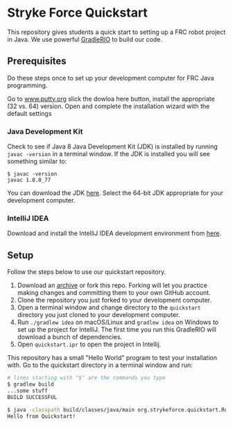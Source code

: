 # Stryke Force Quickstart

This repository gives students a quick start to setting up a FRC robot project in Java. We use powerful [GradleRIO](https://github.com/Open-RIO/GradleRIO) to build our code.

## Prerequisites

Do these steps once to set up your development computer for FRC Java programming.

Go to www.putty.org  slick the dowloa here button, install the appropriate (32 vs. 64) version. Open and complete the installation wizard with the default settings

### Java Development Kit

Check to see if Java 8 Java Development Kit (JDK) is installed by running `javac -version` in a terminal window. If the JDK is installed you will see something similar to:

```
$ javac -version
javac 1.8.0_77
```

You can download the JDK [here](http://www.oracle.com/technetwork/java/javase/downloads/index.html). Select the 64-bit JDK appropriate for your development computer.

### IntelliJ IDEA

Download and install the IntelliJ IDEA development environment from [here](https://www.jetbrains.com/idea/download/).

## Setup

Follow the steps below to use our quickstart repository.

1. Download an [archive](https://github.com/strykeforce/quickstart/releases) or fork this repo. Forking will let you practice making changes and committing them to your own GitHub account.
2. Clone the repository you just forked to your development computer.
3. Open a terminal window and change directory to the `quickstart` directory you just cloned to your development computer.
4. Run `./gradlew idea` on macOS/Linux and `gradlew idea` on Windows to set up the project for IntelliJ. The first time you run this GradleRIO will download a bunch of dependencies.
5. Open `quickstart.ipr` to open the project in Intellij.

This repository has a small "Hello World" program to test your installation with. Go to the quickstart directory in a terminal window and run:

```sh
# lines starting with "$" are the commands you type
$ gradlew build
...some stuff
BUILD SUCCESSFUL

$ java -classpath build/classes/java/main org.strykeforce.quickstart.Robot
Hello from Quickstart!
```
